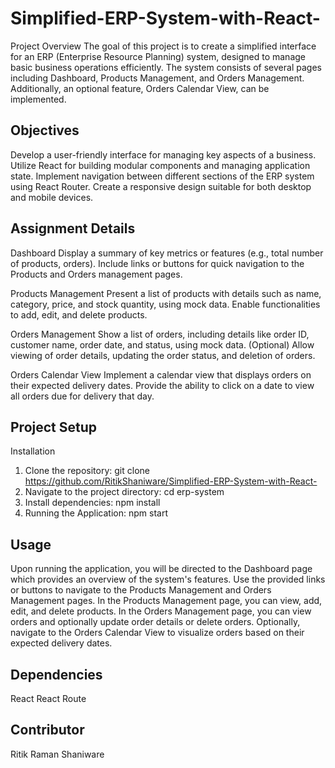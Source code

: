 # Simplified-ERP-System-with-React-

Project Overview
The goal of this project is to create a simplified interface for an ERP (Enterprise Resource Planning) system, designed to manage basic business operations efficiently. The system consists of several pages including Dashboard, Products Management, and Orders Management. Additionally, an optional feature, Orders Calendar View, can be implemented.


## Objectives

Develop a user-friendly interface for managing key aspects of a business.
Utilize React for building modular components and managing application state.
Implement navigation between different sections of the ERP system using React Router.
Create a responsive design suitable for both desktop and mobile devices.

## Assignment Details

Dashboard
Display a summary of key metrics or features (e.g., total number of products, orders).
Include links or buttons for quick navigation to the Products and Orders management pages.

Products Management
Present a list of products with details such as name, category, price, and stock quantity, using mock data.
Enable functionalities to add, edit, and delete products.

Orders Management
Show a list of orders, including details like order ID, customer name, order date, and status, using mock data.
(Optional) Allow viewing of order details, updating the order status, and deletion of orders.

Orders Calendar View
Implement a calendar view that displays orders on their expected delivery dates.
Provide the ability to click on a date to view all orders due for delivery that day.



## Project Setup

Installation
1. Clone the repository: git clone <https://github.com/RitikShaniware/Simplified-ERP-System-with-React->
2. Navigate to the project directory: cd erp-system
3. Install dependencies: npm install
4. Running the Application: npm start


## Usage

Upon running the application, you will be directed to the Dashboard page which provides an overview of the system's features.
Use the provided links or buttons to navigate to the Products Management and Orders Management pages.
In the Products Management page, you can view, add, edit, and delete products.
In the Orders Management page, you can view orders and optionally update order details or delete orders.
Optionally, navigate to the Orders Calendar View to visualize orders based on their expected delivery dates.

## Dependencies

React
React Route

## Contributor
Ritik Raman Shaniware
